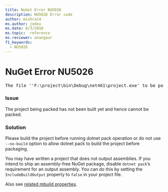 ```yaml
---
title: NuGet Error NU5026
description: NU5026 Error code
author: mishra14
ms.author: jodou
ms.date: 8/3/2018
ms.topic:  reference
ms.reviewer: anangaur
f1_keywords: 
  - NU5026
---
```


# NuGet Error NU5026
<pre>The file ''F:\project\bin\Debug\net461\project.exe' to be packed was not found on disk.</pre>

### Issue

The project being packed has not been built yet and hence cannot be packed.


### Solution

Please build the project before running dotnet pack operation or do not use `--no-build` option to allow dotnet pack to build the project before packaging.

You may have written a project that does not output assemblies. If you intend to ship an assembly-free NuGet package, disable `dotnet pack`’s requirement for an output assembly. You can do this by setting the `IncludeBuildOutput` property to `false` in your project file.

Also see [related mbuild properties](../msbuild-targets.md#output-assemblies).


